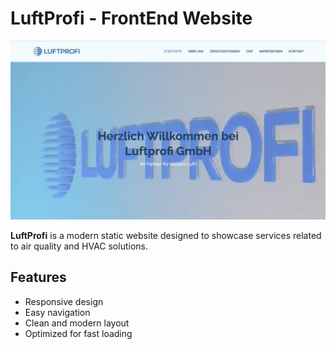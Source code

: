 # LuftProfi - FrontEnd Website

<img src="./assets/img/front.jpg" alt="LuftProfi LandingPage" width="600">

**LuftProfi** is a modern static website designed to showcase services related to air quality and HVAC solutions.

## Features
- Responsive design
- Easy navigation
- Clean and modern layout
- Optimized for fast loading
